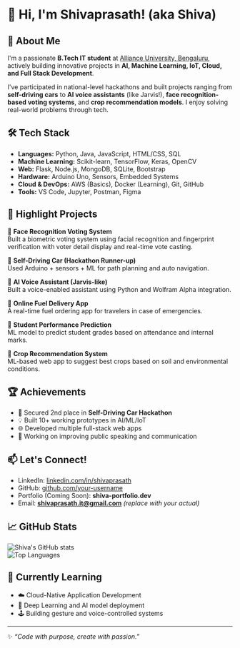 # 👋 Hi, I'm Shivaprasath! (aka Shiva)

## 🚀 About Me

I'm a passionate **B.Tech IT student** at [Alliance University, Bengaluru](https://www.alliance.edu.in/), actively building innovative projects in **AI, Machine Learning, IoT, Cloud, and Full Stack Development**.

I've participated in national-level hackathons and built projects ranging from **self-driving cars** to **AI voice assistants** (like Jarvis!), **face recognition-based voting systems**, and **crop recommendation models**. I enjoy solving real-world problems through tech.

## 🛠️ Tech Stack

- **Languages:** Python, Java, JavaScript, HTML/CSS, SQL  
- **Machine Learning:** Scikit-learn, TensorFlow, Keras, OpenCV  
- **Web:** Flask, Node.js, MongoDB, SQLite, Bootstrap  
- **Hardware:** Arduino Uno, Sensors, Embedded Systems  
- **Cloud & DevOps:** AWS (Basics), Docker (Learning), Git, GitHub  
- **Tools:** VS Code, Jupyter, Postman, Figma

## 🌟 Highlight Projects

🔹 **Face Recognition Voting System**  
Built a biometric voting system using facial recognition and fingerprint verification with voter detail display and real-time vote casting.

🔹 **Self-Driving Car (Hackathon Runner-up)**  
Used Arduino + sensors + ML for path planning and auto navigation.

🔹 **AI Voice Assistant (Jarvis-like)**  
Built a voice-enabled assistant using Python and Wolfram Alpha integration.

🔹 **Online Fuel Delivery App**  
A real-time fuel ordering app for travelers in case of emergencies.

🔹 **Student Performance Prediction**  
ML model to predict student grades based on attendance and internal marks.

🔹 **Crop Recommendation System**  
ML-based web app to suggest best crops based on soil and environmental conditions.

## 🏆 Achievements

- 🥈 Secured 2nd place in **Self-Driving Car Hackathon**
- 💡 Built 10+ working prototypes in AI/ML/IoT
- 🌐 Developed multiple full-stack web apps
- 💬 Working on improving public speaking and communication

## 📫 Let's Connect!

- LinkedIn: [linkedin.com/in/shivaprasath]([https://www.linkedin.com/in/shivaprasath](https://www.linkedin.com/in/shiva-prasath-749361260/))
- GitHub: [github.com/your-username](https://github.com/your-username) <!-- replace this -->
- Portfolio (Coming Soon): **shiva-portfolio.dev**
- Email: **shivaprasath.it@gmail.com** *(replace with your actual)*

## 📈 GitHub Stats

![Shiva's GitHub stats](https://github-readme-stats.vercel.app/api?username=your-username&show_icons=true&theme=radical)  
![Top Languages](https://github-readme-stats.vercel.app/api/top-langs/?username=your-username&layout=compact&theme=radical)

## 📌 Currently Learning

- ☁️ Cloud-Native Application Development
- 🤖 Deep Learning and AI model deployment
- 🕹️ Building gesture and voice-controlled systems

---

✨ _“Code with purpose, create with passion.”_  
